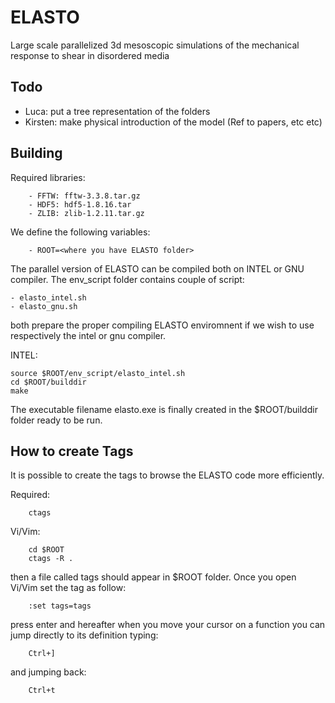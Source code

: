 ELASTO
======
Large scale parallelized 3d mesoscopic simulations of the mechanical response to shear in disordered media

## Todo
- Luca:	   put a tree representation of the folders
- Kirsten: make physical introduction of the model (Ref to papers, etc etc) 

## Building

Required libraries:
```
	- FFTW: fftw-3.3.8.tar.gz
	- HDF5: hdf5-1.8.16.tar
	- ZLIB: zlib-1.2.11.tar.gz
```

We define the following variables:
```
	- ROOT=<where you have ELASTO folder>
```

The parallel version of ELASTO can be compiled both on INTEL or GNU compiler. The env_script folder contains
couple of script:

	- elasto_intel.sh
	- elasto_gnu.sh

both prepare the proper compiling ELASTO enviromnent if we wish to use respectively the intel or gnu compiler. 

INTEL:
```
source $ROOT/env_script/elasto_intel.sh
cd $ROOT/builddir
make 
```
The executable filename elasto.exe is finally created in the $ROOT/builddir folder ready to be run.

## How to create Tags

It is possible to create the tags to browse the ELASTO code more efficiently.

Required:
```
	ctags
```
Vi/Vim:
```
	cd $ROOT
	ctags -R .
```
then a file called tags should appear in $ROOT folder. Once you open Vi/Vim set the tag as follow:
```
	:set tags=tags
```
press enter and hereafter when you move your cursor on a function you can jump directly to its 
definition typing:
```
	Ctrl+]
```
and jumping back:
```
	Ctrl+t
```

